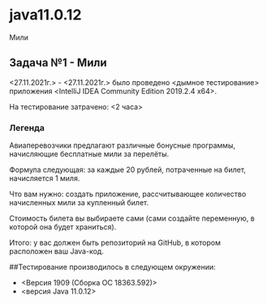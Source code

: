 # java11.0.12
Мили
## Задача №1 - Мили

<27.11.2021г.> - <27.11.2021г.> было проведено <дымное тестирование> приложения <IntelliJ IDEA Community Edition 2019.2.4 x64>.

На тестирование затрачено: <2 часа>

### Легенда

Авиаперевозчики предлагают различные бонусные программы, начисляющие бесплатные мили за перелёты.

Формула следующая: за каждые 20 рублей, потраченные на билет, начисляется 1 миля.

Что вам нужно: создать приложение, рассчитывающее количество начисленных мили за купленный билет.

Стоимость билета вы выбираете сами (сами создайте переменную, в которой она будет храниться).

Итого: у вас должен быть репозиторий на GitHub, в котором расположен ваш Java-код. 

##Тестирование производилось в следующем окружении:
* <Версия 1909 (Сборка ОС 18363.592)>
* <версия Java 11.0.12>
